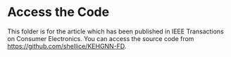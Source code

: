 # Access the Code
This folder is for the article which has been published in IEEE Transactions on Consumer Electronics.
You can access the source code from https://github.com/shellice/KEHGNN-FD.

